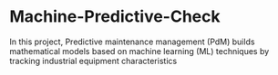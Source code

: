 # Machine-Predictive-Check
In this project, Predictive maintenance management (PdM) builds mathematical models based on machine learning (ML) techniques by tracking industrial equipment characteristics
